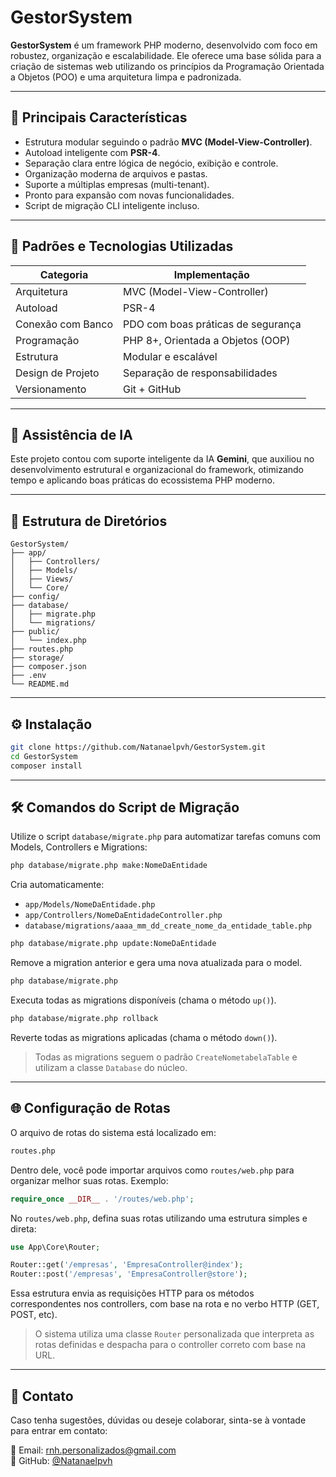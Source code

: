 # GestorSystem

**GestorSystem** é um framework PHP moderno, desenvolvido com foco em robustez, organização e escalabilidade. Ele oferece uma base sólida para a criação de sistemas web utilizando os princípios da Programação Orientada a Objetos (POO) e uma arquitetura limpa e padronizada.

---

## 🚀 Principais Características

- Estrutura modular seguindo o padrão **MVC (Model-View-Controller)**.
- Autoload inteligente com **PSR-4**.
- Separação clara entre lógica de negócio, exibição e controle.
- Organização moderna de arquivos e pastas.
- Suporte a múltiplas empresas (multi-tenant).
- Pronto para expansão com novas funcionalidades.
- Script de migração CLI inteligente incluso.

---

## 🧠 Padrões e Tecnologias Utilizadas

| Categoria         | Implementação                      |
| ----------------- | ---------------------------------- |
| Arquitetura       | MVC (Model-View-Controller)        |
| Autoload          | PSR-4                              |
| Conexão com Banco | PDO com boas práticas de segurança |
| Programação       | PHP 8+, Orientada a Objetos (OOP)  |
| Estrutura         | Modular e escalável                |
| Design de Projeto | Separação de responsabilidades     |
| Versionamento     | Git + GitHub                       |

---

## 🤖 Assistência de IA

Este projeto contou com suporte inteligente da IA **Gemini**, que auxiliou no desenvolvimento estrutural e organizacional do framework, otimizando tempo e aplicando boas práticas do ecossistema PHP moderno.

---

## 📁 Estrutura de Diretórios

```
GestorSystem/
├── app/
│   ├── Controllers/
│   ├── Models/
│   ├── Views/
│   └── Core/
├── config/
├── database/
│   ├── migrate.php
│   └── migrations/
├── public/
│   └── index.php
├── routes.php
├── storage/
├── composer.json
├── .env
└── README.md
```

---

## ⚙️ Instalação

```bash
git clone https://github.com/Natanaelpvh/GestorSystem.git
cd GestorSystem
composer install
```

---

## 🛠️ Comandos do Script de Migração

Utilize o script `database/migrate.php` para automatizar tarefas comuns com Models, Controllers e Migrations:

```bash
php database/migrate.php make:NomeDaEntidade
```

Cria automaticamente:

- `app/Models/NomeDaEntidade.php`
- `app/Controllers/NomeDaEntidadeController.php`
- `database/migrations/aaaa_mm_dd_create_nome_da_entidade_table.php`

```bash
php database/migrate.php update:NomeDaEntidade
```

Remove a migration anterior e gera uma nova atualizada para o model.

```bash
php database/migrate.php
```

Executa todas as migrations disponíveis (chama o método `up()`).

```bash
php database/migrate.php rollback
```

Reverte todas as migrations aplicadas (chama o método `down()`).

> Todas as migrations seguem o padrão `CreateNometabelaTable` e utilizam a classe `Database` do núcleo.

---

## 🌐 Configuração de Rotas

O arquivo de rotas do sistema está localizado em:

```bash
routes.php
```

Dentro dele, você pode importar arquivos como `routes/web.php` para organizar melhor suas rotas. Exemplo:

```php
require_once __DIR__ . '/routes/web.php';
```

No `routes/web.php`, defina suas rotas utilizando uma estrutura simples e direta:

```php
use App\Core\Router;

Router::get('/empresas', 'EmpresaController@index');
Router::post('/empresas', 'EmpresaController@store');
```

Essa estrutura envia as requisições HTTP para os métodos correspondentes nos controllers, com base na rota e no verbo HTTP (GET, POST, etc).

> O sistema utiliza uma classe `Router` personalizada que interpreta as rotas definidas e despacha para o controller correto com base na URL.

---

## 📢 Contato

Caso tenha sugestões, dúvidas ou deseje colaborar, sinta-se à vontade para entrar em contato:

📧 Email: [rnh.personalizados@gmail.com](mailto:rnh.personalizados@gmail.com)  
🔗 GitHub: [@Natanaelpvh](https://github.com/Natanaelpvh)
